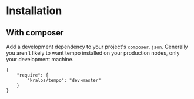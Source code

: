 # Installation

## With composer

Add a development dependency to your project's `composer.json`.  Generally you aren't likely to want tempo installed on your production nodes, only your development machine.

    {
        "require": {
            "kralos/tempo": "dev-master"
        }
    }